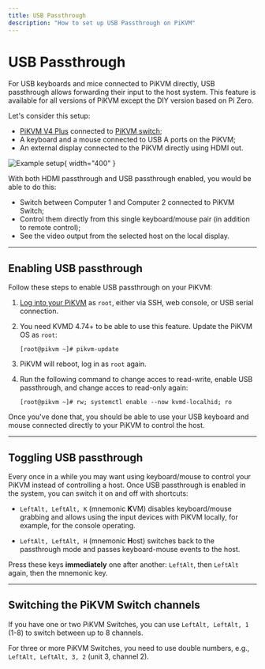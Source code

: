 ```yaml
---
title: USB Passthrough
description: "How to set up USB Passthrough on PiKVM"
---
```


# USB Passthrough

For USB keyboards and mice connected to PiKVM directly, USB passthrough allows forwarding their input to the host system. This feature is available for all versions of PiKVM except the DIY version based on Pi Zero.

Let's consider this setup:

- [PiKVM V4 Plus](v4.md) connected to [PiKVM switch](switch.md);
- A keyboard and a mouse connected to USB A ports on the PiKVM;
- An external display connected to the PiKVM directly using HDMI out.

![Example setup](usb-passthrough.png){ width="400" }

With both HDMI passthrough and USB passthrough enabled, you would be able to do this:

- Switch between Computer 1 and Computer 2 connected to PiKVM Switch;
- Control them directly from this single keyboard/mouse pair (in addition to remote control);
- See the video output from the selected host on the local display.


-----
## Enabling USB passthrough

Follow these steps to enable USB passthrough on your PiKVM:

1. [Log into your PiKVM](cheatsheet.md) as `root`, either via SSH, web console, or USB serial connection.

2. You need KVMD 4.74+ to be able to use this feature. Update the PiKVM OS as `root`:

    ```
    [root@pikvm ~]# pikvm-update
    ```

3. PiKVM will reboot, log in as `root` again.

4. Run the following command to change acces to read-write, enable USB passthrough, and change acces to read-only again:

    ```
    [root@pikvm ~]# rw; systemctl enable --now kvmd-localhid; ro
    ```

Once you've done that, you should be able to use your USB keyboard and mouse connected directly to your PiKVM to control the host.


-----
## Toggling USB passthrough

Every once in a while you may want using keyboard/mouse to control your PiKVM instead of controlling a host. Once USB passthrough is enabled in the system, you can switch it on and off with shortcuts:

- `LeftAlt, LeftAlt, K` (mnemonic **K**VM) disables keyboard/mouse grabbing and allows using the input devices with PiKVM locally, for example, for the console operating.

- `LeftAlt, LeftAlt, H` (mnemonic **H**ost) switches back to the passthrough mode and passes keyboard-mouse events to the host.

Press these keys **immediately** one after another: `LeftAlt`, then `LeftAlt` again, then the mnemonic key. 


-----
## Switching the PiKVM Switch channels

If you have one or two PiKVM Switches, you can use `LeftAlt, LeftAlt, 1` (1-8) to switch between up to 8 channels.

For three or more PiKVM Switches, you need to use double numbers, e.g., `LeftAlt, LeftAlt, 3, 2` (unit 3, channel 2).

